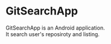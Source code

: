 # GitSearchApp <br />
GitSearchApp is an Android application. <br />
It search user's reposiroty and listing.<br />
